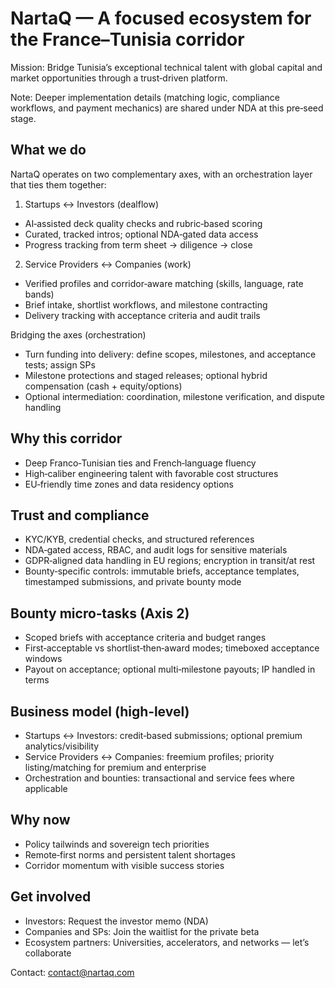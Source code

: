 # NartaQ — A focused ecosystem for the France–Tunisia corridor

Mission: Bridge Tunisia’s exceptional technical talent with global capital and market opportunities through a trust‑driven platform.

Note: Deeper implementation details (matching logic, compliance workflows, and payment mechanics) are shared under NDA at this pre‑seed stage.

## What we do

NartaQ operates on two complementary axes, with an orchestration layer that ties them together:

1) Startups ↔ Investors (dealflow)
- AI‑assisted deck quality checks and rubric‑based scoring
- Curated, tracked intros; optional NDA‑gated data access
- Progress tracking from term sheet → diligence → close

2) Service Providers ↔ Companies (work)
- Verified profiles and corridor‑aware matching (skills, language, rate bands)
- Brief intake, shortlist workflows, and milestone contracting
- Delivery tracking with acceptance criteria and audit trails

Bridging the axes (orchestration)
- Turn funding into delivery: define scopes, milestones, and acceptance tests; assign SPs
- Milestone protections and staged releases; optional hybrid compensation (cash + equity/options)
- Optional intermediation: coordination, milestone verification, and dispute handling

## Why this corridor
- Deep Franco‑Tunisian ties and French‑language fluency
- High‑caliber engineering talent with favorable cost structures
- EU‑friendly time zones and data residency options

## Trust and compliance
- KYC/KYB, credential checks, and structured references
- NDA‑gated access, RBAC, and audit logs for sensitive materials
- GDPR‑aligned data handling in EU regions; encryption in transit/at rest
- Bounty‑specific controls: immutable briefs, acceptance templates, timestamped submissions, and private bounty mode

## Bounty micro‑tasks (Axis 2)
- Scoped briefs with acceptance criteria and budget ranges
- First‑acceptable vs shortlist‑then‑award modes; timeboxed acceptance windows
- Payout on acceptance; optional multi‑milestone payouts; IP handled in terms

## Business model (high‑level)
- Startups ↔ Investors: credit‑based submissions; optional premium analytics/visibility
- Service Providers ↔ Companies: freemium profiles; priority listing/matching for premium and enterprise
- Orchestration and bounties: transactional and service fees where applicable

## Why now
- Policy tailwinds and sovereign tech priorities
- Remote‑first norms and persistent talent shortages
- Corridor momentum with visible success stories

## Get involved
- Investors: Request the investor memo (NDA)
- Companies and SPs: Join the waitlist for the private beta
- Ecosystem partners: Universities, accelerators, and networks — let’s collaborate

Contact: contact@nartaq.com